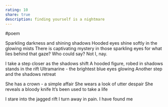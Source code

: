 ```yaml
---
rating: 10
share: true
description: finding yourself is a nightmare 
---
```

#poem 



Sparkling darkness and shining shadows
Hooded eyes shine softly in the glowing mists
There is captivating mystery in those sparkling eyes
for what lies behind that gaze?
Who could say? Not I, nay.


I take a step closer as the shadows shift
A hooded figure, robed in shadows stands in the rift
Ultramarine - the brightest blue eyes glowing
Another step and the shadows retreat 

She has a crown - a simple affair 
She wears a look of utter despair 
She reveals a bloody knife
It’s been used to take a life

I stare into the jagged rift
I turn away in pain.
I have found me